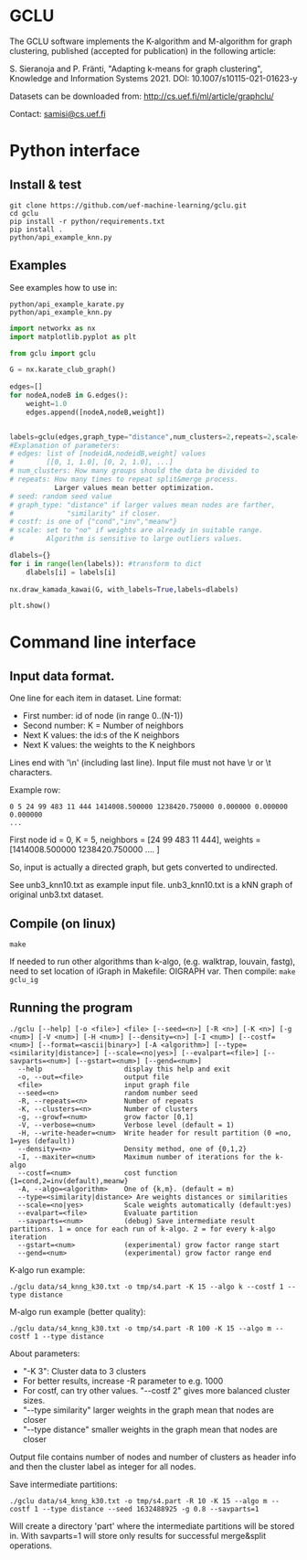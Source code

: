 
# GCLU
The GCLU software implements the K-algorithm and M-algorithm for graph clustering, published (accepted for publication) in the following article:

 S. Sieranoja and P. Fränti, "Adapting k-means for graph clustering", Knowledge and Information Systems 2021. DOI: 10.1007/s10115-021-01623-y 
 
Datasets can be downloaded from:
http://cs.uef.fi/ml/article/graphclu/

Contact: samisi@cs.uef.fi

# Python interface

## Install & test
```
git clone https://github.com/uef-machine-learning/gclu.git
cd gclu
pip install -r python/requirements.txt
pip install .
python/api_example_knn.py
```

## Examples

See examples how to use in:
```
python/api_example_karate.py
python/api_example_knn.py
```

```py
import networkx as nx
import matplotlib.pyplot as plt

from gclu import gclu

G = nx.karate_club_graph()
    
edges=[]
for nodeA,nodeB in G.edges():
    weight=1.0
    edges.append([nodeA,nodeB,weight])


labels=gclu(edges,graph_type="distance",num_clusters=2,repeats=2,scale="no",seed=121288,costf="inv")
#Explanation of parameters:
# edges: list of [nodeidA,nodeidB,weight] values
#        [[0, 1, 1.0], [0, 2, 1.0], ...]    
# num_clusters: How many groups should the data be divided to
# repeats: How many times to repeat split&merge process. 
           Larger values mean better optimization.
# seed: random seed value
# graph_type: "distance" if larger values mean nodes are farther, 
#             "similarity" if closer.
# costf: is one of {"cond","inv","meanw"}
# scale: set to "no" if weights are already in suitable range. 
#        Algorithm is sensitive to large outliers values.

dlabels={}
for i in range(len(labels)): #transform to dict
    dlabels[i] = labels[i]
    
nx.draw_kamada_kawai(G, with_labels=True,labels=dlabels)

plt.show()
```

# Command line interface
## Input data format.
One line for each item in dataset. Line format:  
 - First number: id of node (in range 0..(N-1))
 - Second number: K = Number of neighbors
 - Next K values: the id:s of the K neighbors
 - Next K values: the weights  to the K neighbors
 
Lines end with '\n' (including last line). Input file must not have \r or \t characters.

Example row: 
```
0 5 24 99 483 11 444 1414008.500000 1238420.750000 0.000000 0.000000 0.000000  
...  
```
First node id = 0, K = 5, neighbors = [24 99 483 11 444], weights = [1414008.500000 1238420.750000 .... ]  

So, input is actually a directed graph, but gets converted to undirected. 

See unb3_knn10.txt as example input file. unb3_knn10.txt is a kNN graph of original unb3.txt dataset.

## Compile (on linux)
```make```

If needed to run other algorithms than k-algo, (e.g. walktrap, louvain, fastg), need  to set location of iGraph in Makefile: OIGRAPH var. Then compile:
```make gclu_ig```
## Running the program
```
./gclu [--help] [-o <file>] <file> [--seed=<n>] [-R <n>] [-K <n>] [-g <num>] [-V <num>] [-H <num>] [--density=<n>] [-I <num>] [--costf=<num>] [--format=<ascii|binary>] [-A <algorithm>] [--type=<similarity|distance>] [--scale=<no|yes>] [--evalpart=<file>] [--savparts=<num>] [--gstart=<num>] [--gend=<num>]
  --help                    display this help and exit
  -o, --out=<file>          output file
  <file>                    input graph file
  --seed=<n>                random number seed
  -R, --repeats=<n>         Number of repeats
  -K, --clusters=<n>        Number of clusters
  -g, --growf=<num>         grow factor [0,1]
  -V, --verbose=<num>       Verbose level (default = 1)
  -H, --write-header=<num>  Write header for result partition (0 =no, 1=yes (default))
  --density=<n>             Density method, one of {0,1,2}
  -I, --maxiter=<num>       Maximum number of iterations for the k-algo
  --costf=<num>             cost function {1=cond,2=inv(default),meanw}
  -A, --algo=<algorithm>    One of {k,m}. (default = m)
  --type=<similarity|distance> Are weights distances or similarities
  --scale=<no|yes>          Scale weights automatically (default:yes)
  --evalpart=<file>         Evaluate partition
  --savparts=<num>          (debug) Save intermediate result partitions. 1 = once for each run of k-algo. 2 = for every k-algo iteration
  --gstart=<num>            (experimental) grow factor range start
  --gend=<num>              (experimental) grow factor range end
```

K-algo run example:
```
./gclu data/s4_knng_k30.txt -o tmp/s4.part -K 15 --algo k --costf 1 --type distance
```

M-algo run example (better quality):
```
./gclu data/s4_knng_k30.txt -o tmp/s4.part -R 100 -K 15 --algo m --costf 1 --type distance
```

About parameters:
 - "-K 3": Cluster data to 3 clusters
 - For better results, increase -R parameter to e.g. 1000
 - For costf, can try other values. "--costf 2" gives more balanced cluster sizes.
 - "--type similarity" larger weights in the graph mean that nodes are closer
 - "--type distance" smaller weights in the graph mean that nodes are closer
 
Output file contains number of nodes and number of clusters as header info and then the cluster label as integer for all nodes.

Save intermediate partitions:
```
./gclu data/s4_knng_k30.txt -o tmp/s4.part -R 10 -K 15 --algo m --costf 1 --type distance --seed 1632488925 -g 0.8 --savparts=1
```
Will create a directory 'part' where the intermediate partitions will be stored in. With savparts=1 will store only results for successful merge&split operations.

